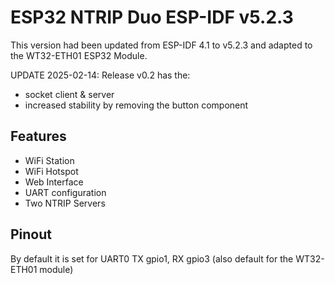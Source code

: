 # ESP32 NTRIP Duo ESP-IDF v5.2.3 
This version had been updated from ESP-IDF 4.1 to v5.2.3 and adapted to the WT32-ETH01 ESP32 Module.

UPDATE 2025-02-14:
Release v0.2 has the:
 - socket client & server
 - increased stability by removing the button component


## Features
- WiFi Station
- WiFi Hotspot
- Web Interface
- UART configuration
- Two NTRIP Servers

## Pinout
By default it is set for UART0 TX gpio1, RX gpio3 (also default for the WT32-ETH01 module)
